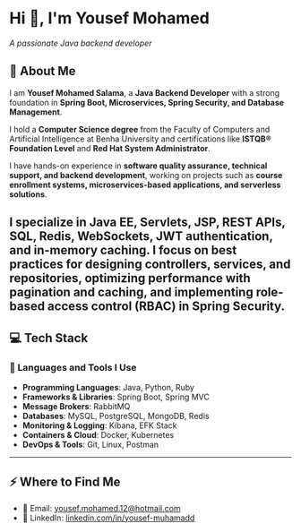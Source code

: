 # Hi 👋, I'm Yousef Mohamed  
*A passionate Java backend developer*  

## 💫 About Me  
I am **Yousef Mohamed Salama**, a **Java Backend Developer** with a strong foundation in **Spring Boot, Microservices, Spring Security, and Database Management**.  

I hold a **Computer Science degree** from the Faculty of Computers and Artificial Intelligence at Benha University and certifications like **ISTQB® Foundation Level** and **Red Hat System Administrator**.  

I have hands-on experience in **software quality assurance, technical support, and backend development**, working on projects such as **course enrollment systems, microservices-based applications, and serverless solutions**.  

I specialize in **Java EE, Servlets, JSP, REST APIs, SQL, Redis, WebSockets, JWT authentication, and in-memory caching**. I focus on **best practices for designing controllers, services, and repositories**, optimizing performance with **pagination and caching**, and implementing **role-based access control (RBAC) in Spring Security**.
---

## 💻 Tech Stack  

### 🚀 Languages and Tools I Use  
- **Programming Languages**: Java, Python, Ruby  
- **Frameworks & Libraries**: Spring Boot, Spring MVC  
- **Message Brokers**: RabbitMQ  
- **Databases**: MySQL, PostgreSQL, MongoDB, Redis  
- **Monitoring & Logging**: Kibana, EFK Stack  
- **Containers & Cloud**: Docker, Kubernetes  
- **DevOps & Tools**: Git, Linux, Postman  

---

## ⚡️ Where to Find Me  
- 📧 Email: [yousef.mohamed.12@hotmail.com](mailto:yousef.mohamed.12@hotmail.com)  
- 💼 LinkedIn: [linkedin.com/in/yousef-muhamadd](https://www.linkedin.com/in/yousef-muhamadd/)  
